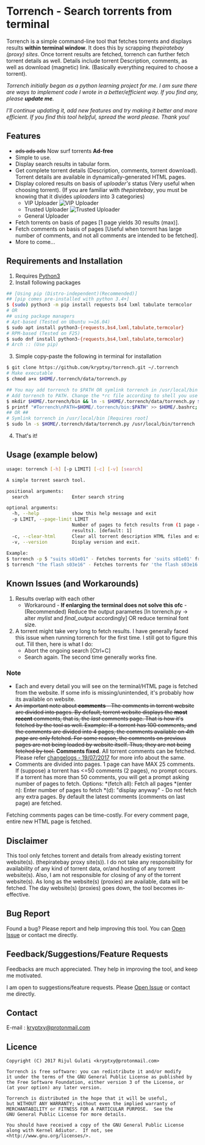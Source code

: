 # Torrench - Search torrents from terminal
Torrench is a simple command-line tool that fetches torrents and displays results **within terminal window**. It does this by scrapping _thepiratebay (proxy) sites_. Once torrent results are fetched, torrench can further fetch torrent details as well. Details include torrent Description, comments, as well as download (magnetic) link. (Basically everything required to choose a torrent).

_Torrench initially began as a python learning project for me. I am sure there are ways to implement code I wrote in a better/efficient way. If you find any, please **update me**._

_I'll continue updating it, add new features and try making it better and more efficient._
_If you find this tool helpful, spread the word please. Thank you!_

## Features
* ~~ads ads ads~~ Now surf torrents **Ad-free**
* Simple to use.
* Display search results in tabular form.
* Get complete torrent details (Description, comments, torrent download). Torrent details are available in dynamically-generated HTML pages.
* Display colored results on basis of _uploader's_ status (Very useful when choosing torrent). (If you are familiar with _thepiratebay_, you must be knowing that it divides _uploaders_ into 3 categories)
  * VIP Uploader ![VIP Uploader](/icons/vip.gif)
  * Trusted Uploader ![Trusted Uploader](/icons/trusted.png)
  * General Uploader
* Fetch torrents on basis of pages [1 page yields 30 results (max)].
* Fetch comments on basis of pages [Useful when torrent has large number of comments, and not all comments are intended to be fetched].
* More to come...


## Requirements and Installation
1. Requires [Python3](https://www.python.org/downloads/)
2. Install following packages
```bash 
## [Using pip (Distro-independent)(Recommended)]
## [pip comes pre-installed with python 3.4+]
$ (sudo) python3 -m pip install requests bs4 lxml tabulate termcolor
# OR
## using package managers
# Apt-based (Tested on Ubuntu >=16.04)
$ sudo apt install python3-{requests,bs4,lxml,tabulate,termcolor}
# RPM-based (Tested on F25)
$ sudo dnf install python3-{requests,bs4,lxml,tabulate,termcolor}
# Arch :: (Use pip)
```
3. Simple copy-paste the following in terminal for installation
```bash
$ git clone https://github.com/kryptxy/torrench.git ~/.torrench
# Make executable
$ chmod a+x $HOME/.torrench/data/torrench.py

## You may add torrench to $PATH OR symlink torrench in /usr/local/bin (requires sudo)
# Add torrench to PATH. Change the *rc file according to shell you use
$ mkdir $HOME/.torrench/bin && ln -s $HOME/.torrench/data/torrench.py $HOME/.torrench/bin/torrench
$ printf "#Torrench\nPATH=$HOME/.torrench/bin:$PATH" >> $HOME/.bashrc; source $HOME/.bashrc
## OR ##
# Symlink torrench in /usr/local/bin [Requires root]
$ sudo ln -s $HOME/.torrench/data/torrench.py /usr/local/bin/torrench
```
4. That's it!

## Usage (example below)
```bash
usage: torrench [-h] [-p LIMIT] [-c] [-v] [search]

A simple torrent search tool.

positional arguments:
  search                Enter search string

optional arguments:
  -h, --help            show this help message and exit
  -p LIMIT, --page-limit LIMIT
                        Number of pages to fetch results from (1 page = 30
                        results). [default: 1]
  -c, --clear-html      Clear all torrent description HTML files and exit.
  -v, --version         Display version and exit.
  
Example: 
$ torrench -p 5 "suits s01e01" - Fetches torrents for 'suits s01e01' from first 5 pages
$ torrench "the flash s03e16" - Fetches torrents for 'the flash s03e16' from first page only
```
## Known Issues (and Workarounds)
1. Results overlap with each other
	* Workaround - **If enlarging the terminal does not solve this ofc** - (Recommended) Reduce the output parametes [In torrench.py -> alter _mylist_ and _final_output_ accordingly] OR reduce terminal font size.
2. A torrent might take very long to fetch results. I have generally faced this issue when running torrench for the first time. I still got to figure this out. Till then, here is what I do:
	* Abort the ongoing search [Ctrl+C]
	* Search again. The second time generally works fine.
### Note
* Each and every detail you will see on the terminal/HTML page is fetched from the website. If some info is missing/unintended, it's probably how its available on website.
* ~~An important note about **comments** - The comments in torrent website are divided into pages. By default, torrent website displays the **most recent** comments, that is, the _last_ comments page. That is how it's fetched by the tool as well.
Example: If a torrent has 100 comments, and the comments are divided into 4 pages, the comments available on _4th page_ are only fetched. For some reason, the comments on previous pages are not being loaded by website itself. Thus, they are not being fetched by tool.~~ **Comments fixed**. All torrent comments can be fetched. Please refer [changelogs - 19/07/2017](https://github.com/kryptxy/torrench/blob/master/changelogs) for more info about the same.
* Comments are divided into pages. 1 page can have MAX 25 comments. 
If (suppose) a torrent has <=50 comments (2 pages), no prompt occurs.
If a torrent has more than 50 comments, you will get a prompt asking number of pages to fetch.
Options:
	*(fetch all): Fetch all pages
	*(enter n): Enter number of pages to fetch
	*(d): "display anyway" - Do not fetch any extra pages. By default the latest comments (comments on last page) 			are fetched.

Fetching comments pages can be time-costly. For every comment page, entire new HTML page is fetched.

## Disclaimer
This tool only fetches torrent and details from already existing torrent website(s). (thepiratebay proxy site(s)). I do not take any responsibility for availability of any kind of torrent data, or/and hosting of any torrent website(s). Also, I am  not responsible for closing of any of the torrent website(s). As long as the website(s) (proxies) are available, data will be fetched. The day website(s) (proxies) goes down, the tool becomes in-effective.

## Bug Report
Found a bug? Please report and help improving this tool. You can [Open Issue](https://github.com/kryptxy/torrench/issues/new) or contact me directly.

## Feedback/Suggestions/Feature Requests 
Feedbacks are much appreciated. They help in improving the tool, and keep me motivated. 

I am open to suggestions/feature requests. Please [Open Issue](https://github.com/kryptxy/torrench/issues/new)
or contact me directly.

## Contact
E-mail : kryptxy@protonmail.com

## Licence
```
Copyright (C) 2017 Rijul Gulati <kryptxy@protonmail.com>

Torrench is free software: you can redistribute it and/or modify
it under the terms of the GNU General Public License as published by
the Free Software Foundation, either version 3 of the License, or
(at your option) any later version.

Torrench is distributed in the hope that it will be useful,
but WITHOUT ANY WARRANTY; without even the implied warranty of
MERCHANTABILITY or FITNESS FOR A PARTICULAR PURPOSE.  See the
GNU General Public License for more details.

You should have received a copy of the GNU General Public License
along with Kernel Adiutor.  If not, see <http://www.gnu.org/licenses/>.
```
